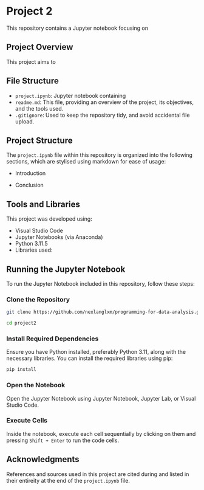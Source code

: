 # Project 2

This repository contains a Jupyter notebook focusing on 

## Project Overview

This project aims to 

## File Structure

- `project.ipynb`: Jupyter notebook containing 
- `readme.md`: This file, providing an overview of the project, its objectives, and the tools used.
- `.gitignore`: Used to keep the repository tidy, and avoid accidental file upload.

## Project Structure

The `project.ipynb` file within this repository is organized into the following sections, which are stylised using markdown for ease of usage:

- Introduction

- Conclusion

## Tools and Libraries

This project was developed using:

- Visual Studio Code
- Jupyter Notebooks (via Anaconda)
- Python 3.11.5
- Libraries used:

## Running the Jupyter Notebook

To run the Jupyter Notebook included in this repository, follow these steps:

### Clone the Repository

```bash
git clone https://github.com/nexlanglxm/programming-for-data-analysis.git
```

```bash
cd project2
```

### Install Required Dependencies

Ensure you have Python installed, preferably Python 3.11, along with the necessary libraries. You can install the required libraries using pip:

```bash
pip install 
```

### Open the Notebook

Open the Jupyter Notebook using Jupyter Notebook, Jupyter Lab, or Visual Studio Code.

### Execute Cells

Inside the notebook, execute each cell sequentially by clicking on them and pressing `Shift + Enter` to run the code cells.

## Acknowledgments

References and sources used in this project are cited during and listed in their entireity at the end of the `project.ipynb` file.
